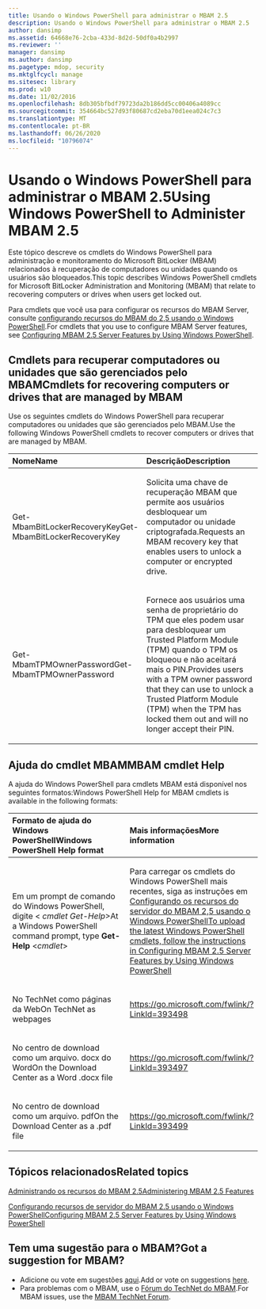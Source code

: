 ```yaml
---
title: Usando o Windows PowerShell para administrar o MBAM 2.5
description: Usando o Windows PowerShell para administrar o MBAM 2.5
author: dansimp
ms.assetid: 64668e76-2cba-433d-8d2d-50df0a4b2997
ms.reviewer: ''
manager: dansimp
ms.author: dansimp
ms.pagetype: mdop, security
ms.mktglfcycl: manage
ms.sitesec: library
ms.prod: w10
ms.date: 11/02/2016
ms.openlocfilehash: 8db305bfbdf79723da2b186dd5cc00406a4089cc
ms.sourcegitcommit: 354664bc527d93f80687cd2eba70d1eea024c7c3
ms.translationtype: MT
ms.contentlocale: pt-BR
ms.lasthandoff: 06/26/2020
ms.locfileid: "10796074"
---
```

# <span data-ttu-id="22513-103">Usando o Windows PowerShell para administrar o MBAM 2.5</span><span class="sxs-lookup"><span data-stu-id="22513-103">Using Windows PowerShell to Administer MBAM 2.5</span></span>


<span data-ttu-id="22513-104">Este tópico descreve os cmdlets do Windows PowerShell para administração e monitoramento do Microsoft BitLocker (MBAM) relacionados à recuperação de computadores ou unidades quando os usuários são bloqueados.</span><span class="sxs-lookup"><span data-stu-id="22513-104">This topic describes Windows PowerShell cmdlets for Microsoft BitLocker Administration and Monitoring (MBAM) that relate to recovering computers or drives when users get locked out.</span></span>

<span data-ttu-id="22513-105">Para cmdlets que você usa para configurar os recursos do MBAM Server, consulte [configurando recursos do MBAM do 2,5 usando o Windows PowerShell](configuring-mbam-25-server-features-by-using-windows-powershell.md).</span><span class="sxs-lookup"><span data-stu-id="22513-105">For cmdlets that you use to configure MBAM Server features, see [Configuring MBAM 2.5 Server Features by Using Windows PowerShell](configuring-mbam-25-server-features-by-using-windows-powershell.md).</span></span>

## <a href="" id="cmdlets-for-recovering-computers-or-drives-that-are-managed-by-mbam-"></a><span data-ttu-id="22513-106">Cmdlets para recuperar computadores ou unidades que são gerenciados pelo MBAM</span><span class="sxs-lookup"><span data-stu-id="22513-106">Cmdlets for recovering computers or drives that are managed by MBAM</span></span>


<span data-ttu-id="22513-107">Use os seguintes cmdlets do Windows PowerShell para recuperar computadores ou unidades que são gerenciados pelo MBAM.</span><span class="sxs-lookup"><span data-stu-id="22513-107">Use the following Windows PowerShell cmdlets to recover computers or drives that are managed by MBAM.</span></span>

<table>
<colgroup>
<col width="50%" />
<col width="50%" />
</colgroup>
<thead>
<tr class="header">
<th align="left"><span data-ttu-id="22513-108">Nome</span><span class="sxs-lookup"><span data-stu-id="22513-108">Name</span></span></th>
<th align="left"><span data-ttu-id="22513-109">Descrição</span><span class="sxs-lookup"><span data-stu-id="22513-109">Description</span></span></th>
</tr>
</thead>
<tbody>
<tr class="odd">
<td align="left"><p><span data-ttu-id="22513-110">Get-MbamBitLockerRecoveryKey</span><span class="sxs-lookup"><span data-stu-id="22513-110">Get-MbamBitLockerRecoveryKey</span></span></p></td>
<td align="left"><p><span data-ttu-id="22513-111">Solicita uma chave de recuperação MBAM que permite aos usuários desbloquear um computador ou unidade criptografada.</span><span class="sxs-lookup"><span data-stu-id="22513-111">Requests an MBAM recovery key that enables users to unlock a computer or encrypted drive.</span></span></p></td>
</tr>
<tr class="even">
<td align="left"><p><span data-ttu-id="22513-112">Get-MbamTPMOwnerPassword</span><span class="sxs-lookup"><span data-stu-id="22513-112">Get-MbamTPMOwnerPassword</span></span></p></td>
<td align="left"><p><span data-ttu-id="22513-113">Fornece aos usuários uma senha de proprietário do TPM que eles podem usar para desbloquear um Trusted Platform Module (TPM) quando o TPM os bloqueou e não aceitará mais o PIN.</span><span class="sxs-lookup"><span data-stu-id="22513-113">Provides users with a TPM owner password that they can use to unlock a Trusted Platform Module (TPM) when the TPM has locked them out and will no longer accept their PIN.</span></span></p></td>
</tr>
</tbody>
</table>

 

## <a href="" id="---------mbam-cmdlet-help"></a> <span data-ttu-id="22513-114">Ajuda do cmdlet MBAM</span><span class="sxs-lookup"><span data-stu-id="22513-114">MBAM cmdlet Help</span></span>


<span data-ttu-id="22513-115">A ajuda do Windows PowerShell para cmdlets MBAM está disponível nos seguintes formatos:</span><span class="sxs-lookup"><span data-stu-id="22513-115">Windows PowerShell Help for MBAM cmdlets is available in the following formats:</span></span>

<table>
<colgroup>
<col width="50%" />
<col width="50%" />
</colgroup>
<thead>
<tr class="header">
<th align="left"><span data-ttu-id="22513-116">Formato de ajuda do Windows PowerShell</span><span class="sxs-lookup"><span data-stu-id="22513-116">Windows PowerShell Help format</span></span></th>
<th align="left"><span data-ttu-id="22513-117">Mais informações</span><span class="sxs-lookup"><span data-stu-id="22513-117">More information</span></span></th>
</tr>
</thead>
<tbody>
<tr class="odd">
<td align="left"><p><span data-ttu-id="22513-118">Em um prompt de comando do Windows PowerShell, digite <strong> </strong> &lt; <em> cmdlet Get-Help</em>&gt;</span><span class="sxs-lookup"><span data-stu-id="22513-118">At a Windows PowerShell command prompt, type <strong>Get-Help</strong> &lt;<em>cmdlet</em>&gt;</span></span></p></td>
<td align="left"><p><span data-ttu-id="22513-119">Para carregar os cmdlets do Windows PowerShell mais recentes, siga as instruções em <a href="configuring-mbam-25-server-features-by-using-windows-powershell.md" data-raw-source="[Configuring MBAM 2.5 Server Features by Using Windows PowerShell](configuring-mbam-25-server-features-by-using-windows-powershell.md)"> Configurando os recursos do servidor do MBAM 2,5 usando o Windows PowerShell</span><span class="sxs-lookup"><span data-stu-id="22513-119">To upload the latest Windows PowerShell cmdlets, follow the instructions in <a href="configuring-mbam-25-server-features-by-using-windows-powershell.md" data-raw-source="[Configuring MBAM 2.5 Server Features by Using Windows PowerShell](configuring-mbam-25-server-features-by-using-windows-powershell.md)">Configuring MBAM 2.5 Server Features by Using Windows PowerShell</span></span></a></p></td>
</tr>
<tr class="even">
<td align="left"><p><span data-ttu-id="22513-120">No TechNet como páginas da Web</span><span class="sxs-lookup"><span data-stu-id="22513-120">On TechNet as webpages</span></span></p></td>
<td align="left"><p><a href="https://go.microsoft.com/fwlink/?LinkId=393498" data-raw-source="https://go.microsoft.com/fwlink/?LinkId=393498">https://go.microsoft.com/fwlink/?LinkId=393498</a></p></td>
</tr>
<tr class="odd">
<td align="left"><p><span data-ttu-id="22513-121">No centro de download como um arquivo. docx do Word</span><span class="sxs-lookup"><span data-stu-id="22513-121">On the Download Center as a Word .docx file</span></span></p></td>
<td align="left"><p><a href="https://go.microsoft.com/fwlink/?LinkId=393497" data-raw-source="https://go.microsoft.com/fwlink/?LinkId=393497">https://go.microsoft.com/fwlink/?LinkId=393497</a></p></td>
</tr>
<tr class="even">
<td align="left"><p><span data-ttu-id="22513-122">No centro de download como um arquivo. pdf</span><span class="sxs-lookup"><span data-stu-id="22513-122">On the Download Center as a .pdf file</span></span></p></td>
<td align="left"><p><a href="https://go.microsoft.com/fwlink/?LinkId=393499" data-raw-source="https://go.microsoft.com/fwlink/?LinkId=393499">https://go.microsoft.com/fwlink/?LinkId=393499</a></p></td>
</tr>
</tbody>
</table>

 



## <span data-ttu-id="22513-123">Tópicos relacionados</span><span class="sxs-lookup"><span data-stu-id="22513-123">Related topics</span></span>


[<span data-ttu-id="22513-124">Administrando os recursos do MBAM 2.5</span><span class="sxs-lookup"><span data-stu-id="22513-124">Administering MBAM 2.5 Features</span></span>](administering-mbam-25-features.md)

[<span data-ttu-id="22513-125">Configurando recursos de servidor do MBAM 2.5 usando o Windows PowerShell</span><span class="sxs-lookup"><span data-stu-id="22513-125">Configuring MBAM 2.5 Server Features by Using Windows PowerShell</span></span>](configuring-mbam-25-server-features-by-using-windows-powershell.md)

 

## <span data-ttu-id="22513-126">Tem uma sugestão para o MBAM?</span><span class="sxs-lookup"><span data-stu-id="22513-126">Got a suggestion for MBAM?</span></span>
- <span data-ttu-id="22513-127">Adicione ou vote em sugestões [aqui](http://mbam.uservoice.com/forums/268571-microsoft-bitlocker-administration-and-monitoring).</span><span class="sxs-lookup"><span data-stu-id="22513-127">Add or vote on suggestions [here](http://mbam.uservoice.com/forums/268571-microsoft-bitlocker-administration-and-monitoring).</span></span> 
- <span data-ttu-id="22513-128">Para problemas com o MBAM, use o [Fórum do TechNet do MBAM](https://social.technet.microsoft.com/Forums/home?forum=mdopmbam).</span><span class="sxs-lookup"><span data-stu-id="22513-128">For MBAM issues, use the [MBAM TechNet Forum](https://social.technet.microsoft.com/Forums/home?forum=mdopmbam).</span></span> 





